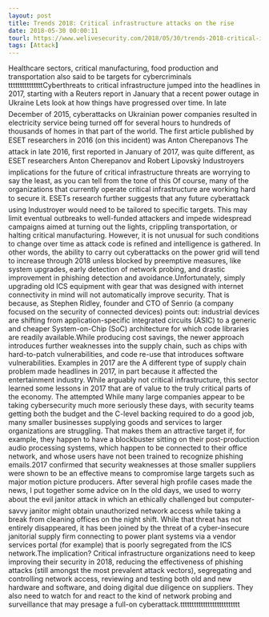 ```yaml
---
layout: post
title: Trends 2018: Critical infrastructure attacks on the rise
date: 2018-05-30 00:00:11
tourl: https://www.welivesecurity.com/2018/05/30/trends-2018-critical-infrastructure-attacks/
tags: [Attack]
---
```

Healthcare sectors, critical manufacturing, food production and transportation also said to be targets for cybercriminals tttttttttttttttCyberthreats to critical infrastructure jumped into the headlines in 2017, starting with a Reuters report in January that a recent power outage in Ukraine Lets look at how things have progressed over time. In late December of 2015, cyberattacks on Ukrainian power companies resulted in electricity service being turned off for several hours to hundreds of thousands of homes in that part of the world. The first article published by ESET researchers in 2016 (on this incident) was Anton Cherepanovs The attack in late 2016, first reported in January of 2017, was quite different, as ESET researchers Anton Cherepanov and Robert Lipovský Industroyers implications for the future of critical infrastructure threats are worrying to say the least, as you can tell from the tone of this Of course, many of the organizations that currently operate critical infrastructure are working hard to secure it. ESETs research further suggests that any future cyberattack using Industroyer would need to be tailored to specific targets. This may limit eventual outbreaks to well-funded attackers and impede widespread campaigns aimed at turning out the lights, crippling transportation, or halting critical manufacturing. However, it is not unusual for such conditions to change over time as attack code is refined and intelligence is gathered. In other words, the ability to carry out cyberattacks on the power grid will tend to increase through 2018 unless blocked by preemptive measures, like system upgrades, early detection of network probing, and drastic improvement in phishing detection and avoidance.Unfortunately, simply upgrading old ICS equipment with gear that was designed with internet connectivity in mind will not automatically improve security. That is because, as Stephen Ridley, founder and CTO of Senrio (a company focused on the security of connected devices) points out: industrial devices are shifting from application-specific integrated circuits (ASIC) to a generic and cheaper System-on-Chip (SoC) architecture for which code libraries are readily available.While producing cost savings, the newer approach introduces further weaknesses into the supply chain, such as chips with hard-to-patch vulnerabilities, and code re-use that introduces software vulnerabilities. Examples in 2017 are the A different type of supply chain problem made headlines in 2017, in part because it affected the entertainment industry. While arguably not critical infrastructure, this sector learned some lessons in 2017 that are of value to the truly critical parts of the economy. The attempted While many large companies appear to be taking cybersecurity much more seriously these days, with security teams getting both the budget and the C-level backing required to do a good job, many smaller businesses supplying goods and services to larger organizations are struggling. That makes them an attractive target if, for example, they happen to have a blockbuster sitting on their post-production audio processing systems, which happen to be connected to their office network, and whose users have not been trained to recognize phishing emails.2017 confirmed that security weaknesses at those smaller suppliers were shown to be an effective means to compromise large targets such as major motion picture producers. After several high profile cases made the news, I put together some advice on In the old days, we used to worry about the evil janitor attack in which an ethically challenged but computer-savvy janitor might obtain unauthorized network access while taking a break from cleaning offices on the night shift. While that threat has not entirely disappeared, it has been joined by the threat of a cyber-insecure janitorial supply firm connecting to power plant systems via a vendor services portal (for example) that is poorly segregated from the ICS network.The implication? Critical infrastructure organizations need to keep improving their security in 2018, reducing the effectiveness of phishing attacks (still amongst the most prevalent attack vectors), segregating and controlling network access, reviewing and testing both old and new hardware and software, and doing digital due diligence on suppliers. They also need to watch for and react to the kind of network probing and surveillance that may presage a full-on cyberattack.tttttttttttttttttttttttttt